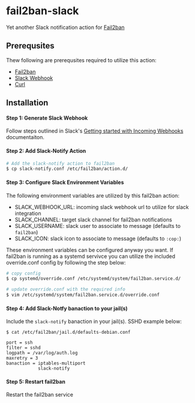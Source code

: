 # fail2ban-slack

Yet another Slack notification action for [Fail2ban](https://www.fail2ban.org/wiki/index.php/Main_Page)

## Prerequsites

Thew following are prerequsites required to utilize this action:

- [Fail2ban](https://www.fail2ban.org/wiki/index.php/Main_Page)
- [Slack Webhook](https://api.slack.com/messaging/webhooks)
- [Curl](https://curl.se/)

## Installation

#### Step 1: Generate Slack Webhook

Follow steps outlined in Slack's [Getting started with Incoming Webhooks](https://api.slack.com/messaging/webhooks) documentaiton.

#### Step 2: Add Slack-Notify Action

```bash
# Add the slack-notify action to fail2ban
$ cp slack-notify.conf /etc/fail2ban/action.d/
```

#### Step 3: Configure Slack Environment Variables

The following environment variables are utilized by this fail2ban action:

- SLACK_WEBHOOK_URL: incoming slack webhook url to utilize for slack integration
- SLACK_CHANNEL: target slack channel for fail2ban notifications
- SLACK_USERNAME: slack user to associate to message (defaults to `fail2ban`)
- SLACK_ICON: slack icon to associate to message (defaults to `:cop:`)

These environment variables can be configured anyway you want. If fail2ban is running as a systemd servivce you can utilize the included override.conf config by following the step below:

```bash
# copy config
$ cp systemd/override.conf /etc/systemd/system/fail2ban.service.d/

# update override.conf with the required info
$ vim /etc/systemd/system/fail2ban.service.d/override.conf
```

#### Step 4: Add Slack-Notfy banaction to your jail(s)

Include the `slack-notify` banaction in your jail(s). SSHD example below:

```
$ cat /etc/fail2ban/jail.d/defaults-debian.conf

port = ssh
filter = sshd
logpath = /var/log/auth.log
maxretry = 3
banaction = iptables-multiport
            slack-notify
```

#### Step 5: Restart fail2ban

Restart the fail2ban service